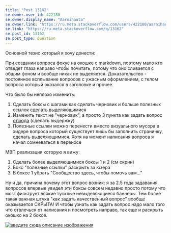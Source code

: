 ```yaml
---
title: "Post 13162"
se.owner.user_id: 422180
se.owner.display_name: "Aarnihauta"
se.owner.link: "https://ru.meta.stackoverflow.com/users/422180/aarnihauta"
se.link: "https://ru.meta.stackoverflow.com/q/13162"
se.post_id: 13162
se.post_type: question
---
```

<p>Основной тезис который я хочу донести:</p>
<p>При создании вопроса фокус на окошке с markdown, поэтому мало кто отведет глаза направо чтобы почитать, потому что оно сливается с общим фоном и вообще никак не выделяется. Доказательство - постоянное всплывание вопросов с ужасным оформлением, с телом вопроса который оказался в заголовке и прочее.</p>
<p>Что было бы неплохо изменить:</p>
<ol>
<li>Сделать боксы с шагами как сделать черновик и больше полезных ссылок сделать выделяющимися</li>
<li>Изменить текст не &quot;черновик&quot;, а просто 3 пункта как задать вопрос <a href="https://ru.stackoverflow.com/help/how-to-ask">отсюда</a> (сделать выдержку)</li>
<li>Полезные ссылки можно перенести вместо визуального мусора в хидере вопроса который существует лишь бы заполнить страничку, сделать выделяющимися. Хотя на момент написания вопроса я начал сомневаться в переносе</li>
</ol>
<p>МВП реализация которую я вижу:</p>
<ol>
<li>Сделать более выделяющимися боксы 1 и 2 (см скрин)</li>
<li>Бокс &quot;полезные ссылки&quot; раскрыть за юзера</li>
<li>В боксе 1 убрать &quot;Сообщество здесь, чтобы помочь вам...&quot;</li>
</ol>
<p>Ну и да, причина почему этот вопрос возник: я за 2.5 года задавания вопросов впервые увидел эти боксы совсем недавно просто потому что мозг фильтрует всякие тусклые невыделяющиеся баннеры. Тем более такая важная штука &quot;как задать качественный вопрос&quot; вообще оказывается СКРЫТА! И чтобы узнать как задать вопрос надо мало того что отвлечься от написания и посмотреть направо, так еще и раскрыть окошко на 2 боксе.</p>
<p><a href="https://i.stack.imgur.com/qoRow.png" rel="nofollow noreferrer"><img src="https://i.stack.imgur.com/qoRow.png" alt="введите сюда описание изображения" /></a></p>

